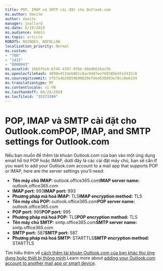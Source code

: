 ```yaml
---
title: POP, IMAP và SMTP cài đặt cho Outlook.com
ms.author: daeite
author: daeite
manager: joallard
ms.date: 6/19/2019
ms.audience: Admin
ms.topic: article
ROBOTS: NOINDEX, NOFOLLOW
localization_priority: Normal
ms.custom:
- "780"
- "1415"
- "8000043"
ms.assetid: 16b5fbc6-6f45-4707-97bb-49a9b610ac56
ms.openlocfilehash: 4098e453deb081c8ac9dd7ee76938bbdfe2432c8
ms.sourcegitcommit: 5fb7a4b28859690020efdea630d03e70cc0e6334
ms.translationtype: MT
ms.contentlocale: vi-VN
ms.lasthandoff: 06/28/2019
ms.locfileid: "35373399"
---
```

# <a name="pop-imap-and-smtp-settings-for-outlookcom"></a><span data-ttu-id="ddad1-102">POP, IMAP và SMTP cài đặt cho Outlook.com</span><span class="sxs-lookup"><span data-stu-id="ddad1-102">POP, IMAP, and SMTP settings for Outlook.com</span></span>

<span data-ttu-id="ddad1-103">Nếu bạn muốn để thêm tài khoản Outlook.com của bạn vào một ứng dụng email hỗ trợ POP hoặc IMAP, dưới đây là các cài đặt máy chủ, bạn sẽ cần:</span><span class="sxs-lookup"><span data-stu-id="ddad1-103">If you want to add your Outlook.com account to a mail app that supports POP or IMAP, here are the server settings you'll need:</span></span>
  
- <span data-ttu-id="ddad1-104">**Tên máy chủ IMAP:** outlook.office365.com</span><span class="sxs-lookup"><span data-stu-id="ddad1-104">**IMAP server name:** outlook.office365.com</span></span>
- <span data-ttu-id="ddad1-105">**IMAP port:** 993</span><span class="sxs-lookup"><span data-stu-id="ddad1-105">**IMAP port:** 993</span></span>
- <span data-ttu-id="ddad1-106">**Phương pháp mã hoá IMAP:** TLS</span><span class="sxs-lookup"><span data-stu-id="ddad1-106">**IMAP encryption method:** TLS</span></span>
- <span data-ttu-id="ddad1-107">**Tên máy chủ POP:** outlook.office365.com</span><span class="sxs-lookup"><span data-stu-id="ddad1-107">**POP server name:** outlook.office365.com</span></span>  
- <span data-ttu-id="ddad1-108">**POP port:** 995</span><span class="sxs-lookup"><span data-stu-id="ddad1-108">**POP port:** 995</span></span>  
- <span data-ttu-id="ddad1-109">**Phương pháp mã hoá POP:** TLS</span><span class="sxs-lookup"><span data-stu-id="ddad1-109">**POP encryption method:** TLS</span></span>  
- <span data-ttu-id="ddad1-110">**Tên máy chủ SMTP:** smtp.office365.com</span><span class="sxs-lookup"><span data-stu-id="ddad1-110">**SMTP server name:** smtp.office365.com</span></span>
- <span data-ttu-id="ddad1-111">**SMTP port:** 587</span><span class="sxs-lookup"><span data-stu-id="ddad1-111">**SMTP port:** 587</span></span>
- <span data-ttu-id="ddad1-112">**Phương pháp mã hoá SMTP:** STARTTLS</span><span class="sxs-lookup"><span data-stu-id="ddad1-112">**SMTP encryption method:** STARTTLS</span></span>

<span data-ttu-id="ddad1-113">Tìm hiểu thêm về [cách thêm tài khoản Outlook.com của bạn khác thư ứng dụng hoặc thiết bị thông minh](https://support.office.com/article/73f3b178-0009-41ae-aab1-87b80fa94970).</span><span class="sxs-lookup"><span data-stu-id="ddad1-113">Learn more about [adding your Outlook.com account to another mail app or smart device](https://support.office.com/article/73f3b178-0009-41ae-aab1-87b80fa94970).</span></span>
